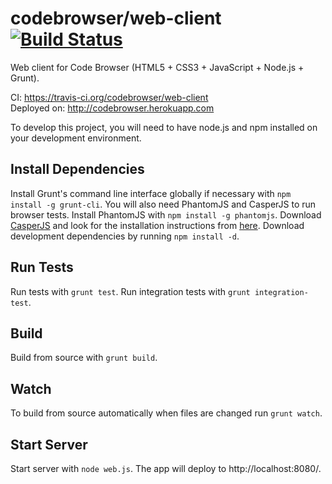 # codebrowser/web-client [![Build Status](https://travis-ci.org/codebrowser/web-client.png?branch=master)](https://travis-ci.org/codebrowser/web-client)

Web client for Code Browser (HTML5 + CSS3 + JavaScript + Node.js + Grunt).

CI: https://travis-ci.org/codebrowser/web-client  
Deployed on: http://codebrowser.herokuapp.com

To develop this project, you will need to have node.js and npm installed on your development environment.

## Install Dependencies

Install Grunt's command line interface globally if necessary with `npm install -g grunt-cli`. You will also need
PhantomJS and CasperJS to run browser tests. Install PhantomJS with `npm install -g phantomjs`. Download
[CasperJS](http://casperjs.org/) and look for the installation instructions from [here](http://docs.casperjs.org/en/latest/installation.html).
Download development dependencies by running `npm install -d`.

## Run Tests

Run tests with `grunt test`. Run integration tests with `grunt integration-test`.

## Build

Build from source with `grunt build`.

## Watch

To build from source automatically when files are changed run `grunt watch`.

## Start Server

Start server with `node web.js`. The app will deploy to http://localhost:8080/.
